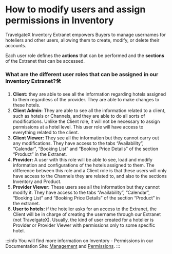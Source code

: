 ﻿---
sidebar_position: 2
---

# How to modify users and assign permissions in Inventory


TravelgateX Inventory Extranet empowers Buyers to manage usernames for hoteliers and other users, allowing them to create, modify, or delete their accounts.

Each user role defines the **actions** that can be performed and the **sections** of the Extranet that can be accessed.

### What are the different user roles that can be assigned in our Inventory Extranet?🛠️
1. **Client:** they are able to see all the information regarding hotels assigned to them regardless of the provider. They are able to make changes to these hotels.
1. **Client Admin:** They are able to see all the information related to a client, such as hotels or Channels, and they are able to do all sorts of modifications. Unlike the Client role, it will not be necessary to assign permissions at a hotel level. This user role will have access to everything related to the client.
1. **Client Viewer:** They see all the information but they cannot carry out any modifications. They have access to the tabs “Availability”, “Calendar”, “Booking List” and “Booking Price Details” of the section “Product” in the Extranet.
1. **Provider:** A user with this role will be able to see, load and modify information and configurations of the hotels assigned to them. The difference between this role and a Client role is that these users will only have access to the Channels they are related to, and also to the sections Inventory and Product.
1. **Provider Viewer:** These users see all the information but they cannot modify it. They have access to the tabs “Availability”, “Calendar”, “Booking List” and “Booking Price Details” of the section “Product” in the extranet.
1. **User to hotels:** if the hotelier asks for an access to the Extranet, the Client will be in charge of creating the username through our Extranet (not TravelgateX). Usually, the kind of user created for a hotelier is Provider or Provider Viewer with permissions only to some specific hotel.

:::info
You will find more information on Inventory - Permissions in our Documentation Site: [Management](/docs/apps/inventory/extranet/user-management/maintenance-users) and [Permissions](/docs/apps/inventory/extranet/user-management/permissions).
:::
